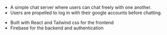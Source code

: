 * A simple chat server where users can chat freely with one another. 
* Users are propelled to log in with their google accounts before chatting.

- Built with React and Tailwind css for the frontend
- Firebase for the backend and authentication 
